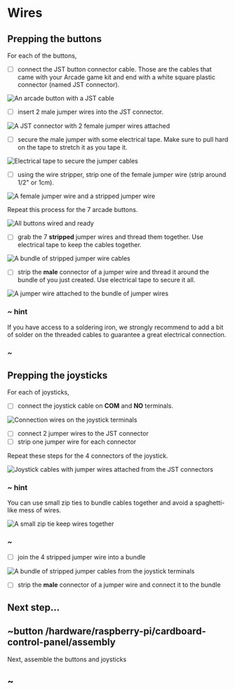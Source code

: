 # Wires

## Prepping the buttons

For each of the buttons, 

- [ ] connect the JST button connector cable. Those are the cables that came with your Arcade game kit and end with a white square plastic connector (named JST connector).

![An arcade button with a JST cable](/static/hardware/raspberry-pi/cardboard-control-panel/button.jpg)

- [ ] insert 2 male jumper wires into the JST connector.

![A JST connector with 2 female jumper wires attached](/static/hardware/raspberry-pi/cardboard-control-panel/headers.jpg)

- [ ] secure the male jumper with some electrical tape. Make sure to pull hard on the tape to stretch it as you tape it.

![Electrical tape to secure the jumper cables](/static/hardware/rpi/cardboard-control-panel/headerstape.jpg)

- [ ] using the wire stripper, strip one of the female jumper wire (strip around 1/2" or 1cm).

![A female jumper wire and a stripped jumper wire](/static/hardware/raspberry-pi/cardboard-control-panel/strip.jpg)

Repeat this process for the 7 arcade buttons.

![All buttons wired and ready](/static/hardware/raspberry-pi/cardboard-control-panel/allwires.jpg)

- [ ] grab the 7 **stripped** jumper wires and thread them together. Use electrical tape to keep the cables together.

![A bundle of stripped jumper wire cables](/static/hardware/raspberry-pi/cardboard-control-panel/bundle.jpg)

- [ ] strip the **male** connector of a jumper wire and thread it around the bundle of you just created. Use electrical tape to secure it all.

![A jumper wire attached to the bundle of jumper wires](/static/hardware/raspberry-pi/cardboard-control-panel/gndwire.jpg)

### ~ hint

If you have access to a soldering iron, we strongly recommend to add a bit of solder on the threaded cables to guarantee a great electrical connection.

### ~

## Prepping the joysticks

For each of joysticks,

- [ ] connect the joystick cable on **COM** and **NO** terminals.

![Connection wires on the joystick terminals](/static/hardware/raspberry-pi/cardboard-control-panel/joystick.jpg)

- [ ] connect 2 jumper wires to the JST connector
- [ ] strip one jumper wire for each connector

Repeat these steps for the 4 connectors of the joystick.

![Joystick cables with jumper wires attached from the JST connectors](/static/hardware/raspberry-pi/cardboard-control-panel/joystickconnectors.jpg)


### ~ hint

You can use small zip ties to bundle cables together and avoid a spaghetti-like mess of wires.

![A small zip tie keep wires together](/static/hardware/raspberry-pi/cardboard-control-panel/joystickzip.jpg)

### ~

- [ ] join the 4 stripped jumper wire into a bundle

![A bundle of stripped jumper cables from the joystick terminals](/static/hardware/raspberry-pi/cardboard-control-panel/joystickbundle.jpg)

- [ ] strip the **male** connector of a jumper wire and connect it to the bundle

## Next step...

## ~button /hardware/raspberry-pi/cardboard-control-panel/assembly

Next, assemble the buttons and joysticks

## ~
